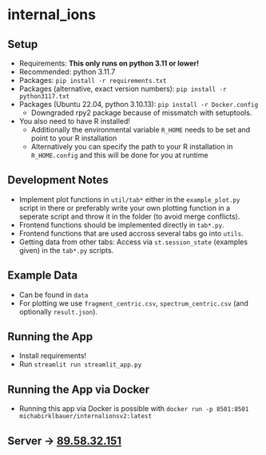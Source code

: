 # internal_ions

## Setup

- Requirements: **This only runs on python 3.11 or lower!**
- Recommended: python 3.11.7
- Packages: `pip install -r requirements.txt`
- Packages (alternative, exact version numbers): `pip install -r python3117.txt`
- Packages (Ubuntu 22.04, python 3.10.13): `pip install -r Docker.config`
  - Downgraded rpy2 package because of missmatch with setuptools.
- You also need to have R installed!
  - Additionally the environmental variable `R_HOME` needs to be set and point to your R installation
  - Alternatively you can specify the path to your R installation in `R_HOME.config` and this will be done for you at runtime

## Development Notes

- Implement plot functions in `util/tab*` either in the `example_plot.py` script in there or preferably write your
  own plotting function in a seperate script and throw it in the folder (to avoid merge conflicts).
- Frontend functions should be implemented directly in `tab*.py`.
- Frontend functions that are used accross several tabs go into `utils`.
- Getting data from other tabs: Access via `st.session_state` (examples given) in the `tab*.py` scripts.

## Example Data

- Can be found in `data`
- For plotting we use `fragment_centric.csv`, `spectrum_centric.csv` (and optionally `result.json`).

## Running the App

- Install requirements!
- Run `streamlit run streamlit_app.py`

## Running the App via Docker

- Running this app via Docker is possible with `docker run -p 8501:8501 michabirklbauer/internalionsv2:latest`

## Server -> [89.58.32.151](http://89.58.32.151/)
